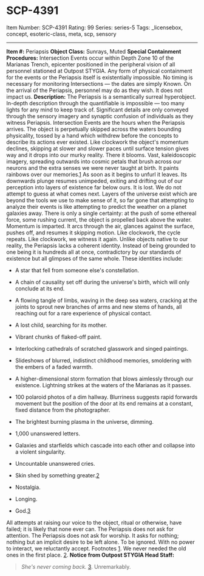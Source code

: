 # SCP-4391
Item Number: SCP-4391
Rating: 99
Series: series-5
Tags: _licensebox, concept, esoteric-class, meta, scp, sensory

---

**Item #:** Periapsis
**Object Class:** Sunrays, Muted
**Special Containment Procedures:** Intersection Events occur within Depth Zone 10 of the Marianas Trench, epicenter positioned in the peripheral vision of all personnel stationed at Outpost STYGIA. Any form of physical containment for the events or the Periapsis itself is existentially impossible. No timing is necessary for monitoring Intersections — the dates are simply Known.
On the arrival of the Periapsis, personnel may do as they wish. It does not impact us.
**Description:** The Periapsis is a semantically surreal hyperobject. In-depth description through the quantifiable is impossible — too many lights for any mind to keep track of. Significant details are only conveyed through the sensory imagery and synaptic confusion of individuals as they witness Periapsis.
Intersection Events are the hours when the Periapsis arrives. The object is perpetually skipped across the waters bounding physicality, tossed by a hand which withdrew before the concepts to describe its actions ever existed. Like clockwork the object's momentum declines, skipping at slower and slower paces until surface tension gives way and it drops into our murky reality. There it blooms. Vast, kaleidoscopic imagery, spreading outwards into cosmic petals that brush across our neurons and the extra senses we were never taught at birth. It paints rainbows over our memories.[1](javascript:;)
As soon as it begins to unfurl it leaves. Its downwards plunge resumes unimpeded, exiting and drifting out of our perception into layers of existence far below ours. It is lost.
We do not attempt to guess at what comes next. Layers of the universe exist which are beyond the tools we use to make sense of it, so far gone that attempting to analyze their events is like attempting to predict the weather on a planet galaxies away. There is only a single certainty: at the push of some ethereal force, some rushing current, the object is propelled back above the water. Momentum is imparted. It arcs through the air, glances against the surface, pushes off, and resumes it skipping motion. Like clockwork, the cycle repeats. Like clockwork, we witness it again.
Unlike objects native to our reality, the Periapsis lacks a coherent identity. Instead of being grounded to one being it is hundreds all at once, contradictory by our standards of existence but all glimpses of the same whole. These identities include:
  * A star that fell from someone else's constellation.

  * A chain of causality set off during the universe's birth, which will only conclude at its end.

  * A flowing tangle of limbs, waving in the deep sea waters, cracking at the joints to sprout new branches of arms and new stems of hands, all reaching out for a rare experience of physical contact.

  * A lost child, searching for its mother.

  * Vibrant chunks of flaked-off paint.

  * Interlocking cathedrals of scratched glasswork and singed paintings.

  * Slideshows of blurred, indistinct childhood memories, smoldering with the embers of a faded warmth.

  * A higher-dimensional storm formation that blows aimlessly through our existence. Lightning strikes at the waters of the Marianas as it passes.

  * 100 polaroid photos of a dim hallway. Blurriness suggests rapid forwards movement but the position of the door at its end remains at a constant, fixed distance from the photographer.

  * The brightest burning plasma in the universe, dimming.

  * 1,000 unanswered letters.

  * Galaxies and starfields which cascade into each other and collapse into a violent singularity.

  * Uncountable unanswered cries.

  * Skin shed by something greater.[2](javascript:;)

  * Nostalgia.

  * Longing.

  * God.[3](javascript:;)

All attempts at raising our voice to the object, ritual or otherwise, have failed; it is likely that none ever can. The Periapsis does not ask for attention. The Periapsis does not ask for worship. It asks for nothing; nothing but an implicit desire to be left alone. To be ignored.
With no power to interact, we reluctantly accept.
Footnotes
[1](javascript:;). We never needed the old ones in the first place.
[2](javascript:;). **Notice from Outpost STYGIA Head Staff:**
> _She's never coming back._
[3](javascript:;). Unremarkably.